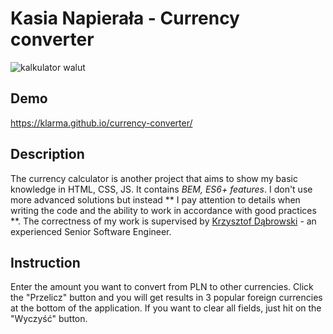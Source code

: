 # Kasia Napierała - Currency converter

![kalkulator walut](https://i.postimg.cc/mrkXQDNg/Currency-Converter.png)

## Demo

https://klarma.github.io/currency-converter/

## Description

The currency calculator is another project that aims to show my basic knowledge in HTML, CSS, JS. It contains *BEM, ES6+ features*. I don't use more advanced solutions but instead ** I pay attention to details when writing the code and the ability to work in accordance with good practices **. The correctness of my work is supervised by [Krzysztof Dąbrowski](https://www.linkedin.com/in/dabrowskisoftware) - an experienced Senior Software Engineer.

## Instruction 

Enter the amount you want to convert from PLN to other currencies. Click the "Przelicz" button and you will get results in 3 popular foreign currencies at the bottom of the application. If you want to clear all fields, just hit on the "Wyczyść" button.